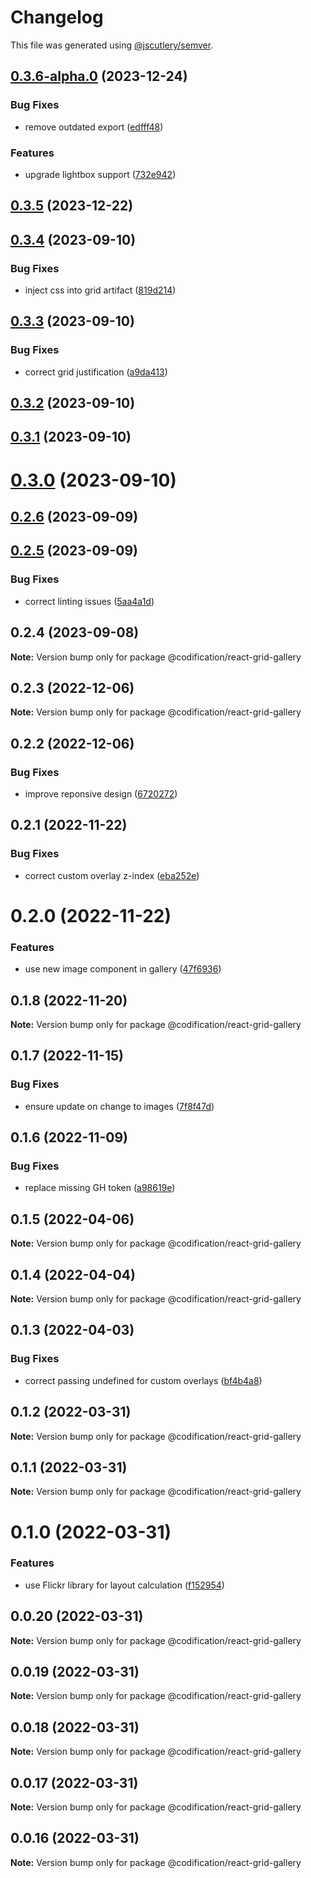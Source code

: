 # Changelog

This file was generated using [@jscutlery/semver](https://github.com/jscutlery/semver).

## [0.3.6-alpha.0](https://github.com/CodificationOrg/cutwater-react/compare/v0.3.5...v0.3.6-alpha.0) (2023-12-24)


### Bug Fixes

* remove outdated export ([edfff48](https://github.com/CodificationOrg/cutwater-react/commit/edfff48e102dde918cbc08d26f4790b684e194d4))


### Features

* upgrade lightbox support ([732e942](https://github.com/CodificationOrg/cutwater-react/commit/732e942f8e062f9a5bbd05654a191d569801604d))



## [0.3.5](https://github.com/CodificationOrg/cutwater-react/compare/v0.3.4...v0.3.5) (2023-12-22)



## [0.3.4](https://github.com/CodificationOrg/cutwater-react/compare/v0.3.3...v0.3.4) (2023-09-10)


### Bug Fixes

* inject css into grid artifact ([819d214](https://github.com/CodificationOrg/cutwater-react/commit/819d2148f8c70e7a4d3137f2f18489c183330ad7))



## [0.3.3](https://github.com/CodificationOrg/cutwater-react/compare/v0.3.2...v0.3.3) (2023-09-10)


### Bug Fixes

* correct grid justification ([a9da413](https://github.com/CodificationOrg/cutwater-react/commit/a9da4136cfcd10a6730514b38342669f3692362e))



## [0.3.2](https://github.com/CodificationOrg/cutwater-react/compare/v0.3.1...v0.3.2) (2023-09-10)



## [0.3.1](https://github.com/CodificationOrg/cutwater-react/compare/v0.3.0...v0.3.1) (2023-09-10)



# [0.3.0](https://github.com/CodificationOrg/cutwater-react/compare/v0.2.6...v0.3.0) (2023-09-10)



## [0.2.6](https://github.com/CodificationOrg/cutwater-react/compare/v0.2.5...v0.2.6) (2023-09-09)



## [0.2.5](https://github.com/CodificationOrg/cutwater-react/compare/v0.2.4...v0.2.5) (2023-09-09)


### Bug Fixes

* correct linting issues ([5aa4a1d](https://github.com/CodificationOrg/cutwater-react/commit/5aa4a1d7231ca5f18be1687d42c4c40038bbccc5))



## 0.2.4 (2023-09-08)

**Note:** Version bump only for package @codification/react-grid-gallery





## 0.2.3 (2022-12-06)

**Note:** Version bump only for package @codification/react-grid-gallery





## 0.2.2 (2022-12-06)


### Bug Fixes

* improve reponsive design ([6720272](https://github.com/CodificationOrg/cutwater-react/commit/6720272ecccc26573dd976f43b5d9a638be4862a))





## 0.2.1 (2022-11-22)


### Bug Fixes

* correct custom overlay z-index ([eba252e](https://github.com/CodificationOrg/cutwater-react/commit/eba252eb7a7718b5d9c9cf614eef0b7cea604a25))





# 0.2.0 (2022-11-22)


### Features

* use new image component in gallery ([47f6936](https://github.com/CodificationOrg/cutwater-react/commit/47f69360abdc5f902a0b443a30c216b42c0858f7))





## 0.1.8 (2022-11-20)

**Note:** Version bump only for package @codification/react-grid-gallery





## 0.1.7 (2022-11-15)


### Bug Fixes

* ensure update on change to images ([7f8f47d](https://github.com/CodificationOrg/cutwater-react/commit/7f8f47d458fc69cb409825f403e557d861d08dd5))





## 0.1.6 (2022-11-09)


### Bug Fixes

* replace missing GH token ([a98619e](https://github.com/CodificationOrg/cutwater-react/commit/a98619eb363177bb9e749feea75c7f85e7091e79))





## 0.1.5 (2022-04-06)

**Note:** Version bump only for package @codification/react-grid-gallery





## 0.1.4 (2022-04-04)

**Note:** Version bump only for package @codification/react-grid-gallery





## 0.1.3 (2022-04-03)


### Bug Fixes

* correct passing undefined for custom overlays ([bf4b4a8](https://github.com/CodificationOrg/cutwater-react/commit/bf4b4a816da625ccfc4522fb292cf4c002e2468e))





## 0.1.2 (2022-03-31)

**Note:** Version bump only for package @codification/react-grid-gallery





## 0.1.1 (2022-03-31)

**Note:** Version bump only for package @codification/react-grid-gallery





# 0.1.0 (2022-03-31)


### Features

* use Flickr library for layout calculation ([f152954](https://github.com/CodificationOrg/cutwater-react/commit/f1529541cd25df6d8d1e1878cbe68c3b448f4d36))





## 0.0.20 (2022-03-31)

**Note:** Version bump only for package @codification/react-grid-gallery





## 0.0.19 (2022-03-31)

**Note:** Version bump only for package @codification/react-grid-gallery





## 0.0.18 (2022-03-31)

**Note:** Version bump only for package @codification/react-grid-gallery





## 0.0.17 (2022-03-31)

**Note:** Version bump only for package @codification/react-grid-gallery





## 0.0.16 (2022-03-31)

**Note:** Version bump only for package @codification/react-grid-gallery
